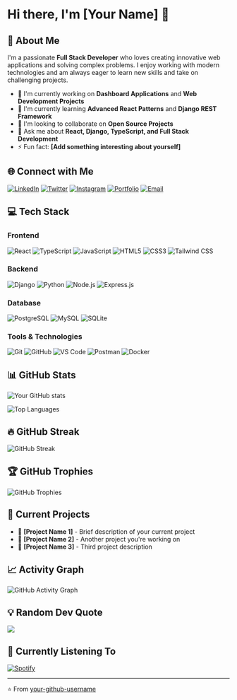 # Hi there, I'm [Your Name] 👋

## 🚀 About Me
I'm a passionate **Full Stack Developer** who loves creating innovative web applications and solving complex problems. I enjoy working with modern technologies and am always eager to learn new skills and take on challenging projects.

- 🔭 I'm currently working on **Dashboard Applications** and **Web Development Projects**
- 🌱 I'm currently learning **Advanced React Patterns** and **Django REST Framework**
- 👯 I'm looking to collaborate on **Open Source Projects**
- 💬 Ask me about **React, Django, TypeScript, and Full Stack Development**
- ⚡ Fun fact: **[Add something interesting about yourself]**

## 🌐 Connect with Me
[![LinkedIn](https://img.shields.io/badge/LinkedIn-0077B5?style=for-the-badge&logo=linkedin&logoColor=white)](https://linkedin.com/in/your-username)
[![Twitter](https://img.shields.io/badge/Twitter-1DA1F2?style=for-the-badge&logo=twitter&logoColor=white)](https://twitter.com/your-username)
[![Instagram](https://img.shields.io/badge/Instagram-E4405F?style=for-the-badge&logo=instagram&logoColor=white)](https://instagram.com/your-username)
[![Portfolio](https://img.shields.io/badge/Portfolio-000000?style=for-the-badge&logo=About.me&logoColor=white)](https://your-portfolio.com)
[![Email](https://img.shields.io/badge/Email-D14836?style=for-the-badge&logo=gmail&logoColor=white)](mailto:your-email@gmail.com)

## 💻 Tech Stack

### Frontend
![React](https://img.shields.io/badge/React-20232A?style=for-the-badge&logo=react&logoColor=61DAFB)
![TypeScript](https://img.shields.io/badge/TypeScript-007ACC?style=for-the-badge&logo=typescript&logoColor=white)
![JavaScript](https://img.shields.io/badge/JavaScript-F7DF1E?style=for-the-badge&logo=javascript&logoColor=black)
![HTML5](https://img.shields.io/badge/HTML5-E34F26?style=for-the-badge&logo=html5&logoColor=white)
![CSS3](https://img.shields.io/badge/CSS3-1572B6?style=for-the-badge&logo=css3&logoColor=white)
![Tailwind CSS](https://img.shields.io/badge/Tailwind_CSS-38B2AC?style=for-the-badge&logo=tailwind-css&logoColor=white)

### Backend
![Django](https://img.shields.io/badge/Django-092E20?style=for-the-badge&logo=django&logoColor=white)
![Python](https://img.shields.io/badge/Python-3776AB?style=for-the-badge&logo=python&logoColor=white)
![Node.js](https://img.shields.io/badge/Node.js-43853D?style=for-the-badge&logo=node.js&logoColor=white)
![Express.js](https://img.shields.io/badge/Express.js-404D59?style=for-the-badge)

### Database
![PostgreSQL](https://img.shields.io/badge/PostgreSQL-316192?style=for-the-badge&logo=postgresql&logoColor=white)
![MySQL](https://img.shields.io/badge/MySQL-00000F?style=for-the-badge&logo=mysql&logoColor=white)
![SQLite](https://img.shields.io/badge/SQLite-07405E?style=for-the-badge&logo=sqlite&logoColor=white)

### Tools & Technologies
![Git](https://img.shields.io/badge/Git-F05032?style=for-the-badge&logo=git&logoColor=white)
![GitHub](https://img.shields.io/badge/GitHub-100000?style=for-the-badge&logo=github&logoColor=white)
![VS Code](https://img.shields.io/badge/VS_Code-0078D4?style=for-the-badge&logo=visual%20studio%20code&logoColor=white)
![Postman](https://img.shields.io/badge/Postman-FF6C37?style=for-the-badge&logo=postman&logoColor=white)
![Docker](https://img.shields.io/badge/Docker-2496ED?style=for-the-badge&logo=docker&logoColor=white)

## 📊 GitHub Stats
![Your GitHub stats](https://github-readme-stats.vercel.app/api?username=your-github-username&show_icons=true&theme=radical)

![Top Languages](https://github-readme-stats.vercel.app/api/top-langs/?username=your-github-username&layout=compact&theme=radical)

## 🔥 GitHub Streak
![GitHub Streak](https://github-readme-streak-stats.herokuapp.com/?user=your-github-username&theme=radical)

## 🏆 GitHub Trophies
![GitHub Trophies](https://github-profile-trophy.vercel.app/?username=your-github-username&theme=radical&row=1&column=7)

## 🎯 Current Projects
- 🔨 **[Project Name 1]** - Brief description of your current project
- 🚀 **[Project Name 2]** - Another project you're working on
- 📱 **[Project Name 3]** - Third project description

## 📈 Activity Graph
![GitHub Activity Graph](https://github-readme-activity-graph.vercel.app/graph?username=your-github-username&theme=react-dark)

## 💡 Random Dev Quote
![](https://quotes-github-readme.vercel.app/api?type=horizontal&theme=radical)

## 🎵 Currently Listening To
[![Spotify](https://novatorem.vercel.app/api/spotify)](https://open.spotify.com/user/your-spotify-username)

---
⭐️ From [your-github-username](https://github.com/your-github-username)

<!-- 
To customize this README:
1. Replace [Your Name] with your actual name
2. Replace all "your-username" placeholders with your actual social media usernames
3. Replace "your-github-username" with your actual GitHub username
4. Replace "your-email@gmail.com" with your actual email
5. Update the "About Me" section with your personal information
6. Add or remove technologies based on what you actually use
7. Update the current projects section with your actual projects
8. Add any additional sections that represent you
--> 
